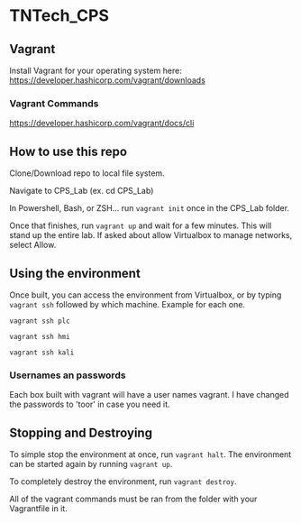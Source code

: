 # TNTech_CPS

## Vagrant

Install Vagrant for your operating system here: https://developer.hashicorp.com/vagrant/downloads

### Vagrant Commands

https://developer.hashicorp.com/vagrant/docs/cli

## How to use this repo

Clone/Download repo to local file system.

Navigate to CPS_Lab (ex. cd CPS_Lab)

In Powershell, Bash, or ZSH... run ```vagrant init``` once in the CPS_Lab folder.

Once that finishes, run ```vagrant up``` and wait for a few minutes. This will stand up the entire lab. If asked about allow Virtualbox to manage networks, select Allow.

## Using the environment

Once built, you can access the environment from Virtualbox, or by typing ```vagrant ssh``` followed by which machine. Example for each one.

```vagrant ssh plc```

```vagrant ssh hmi```

```vagrant ssh kali```

### Usernames an passwords

Each box built with vagrant will have a user names vagrant. I have changed the passwords to 'toor' in case you need it. 

## Stopping and Destroying

To simple stop the environment at once, run ```vagrant halt```. The environment can be started again by running ```vagrant up```.

To completely destroy the environment, run ```vagrant destroy```.

All of the vagrant commands must be ran from the folder with your Vagrantfile in it.
